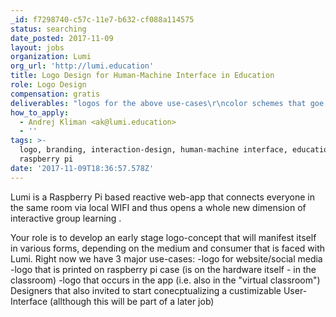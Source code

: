 ```yaml
---
_id: f7298740-c57c-11e7-b632-cf088a114575
status: searching
date_posted: 2017-11-09
layout: jobs
organization: Lumi
org_url: 'http://lumi.education'
title: Logo Design for Human-Machine Interface in Education
role: Logo Design
compensation: gratis
deliverables: "logos for the above use-cases\r\ncolor schemes that goe along\r\nbackground textures that goe along"
how_to_apply:
  - Andrej Kliman <ak@lumi.education>
  - ''
tags: >-
  logo, branding, interaction-design, human-machine interface, education,
  raspberry pi
date: '2017-11-09T18:36:57.578Z'
---
```

Lumi is a Raspberry Pi based reactive web-app that connects everyone in the same room via local WIFI and thus opens a whole new dimension of interactive group learning .

Your role is to develop an early stage logo-concept that will manifest itself in various forms, depending on the medium and consumer that is faced with Lumi. Right now we have 3 major use-cases:
-logo for website/social media 
-logo that is printed on raspberry pi case (is on the hardware itself - in the classroom)
-logo that occurs in the app (i.e. also in the "virtual classroom")
Designers that also invited to start conecptualizing a custimizable User-Interface (allthough this will be part of a later job)
